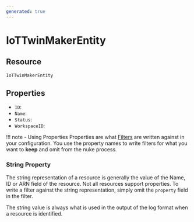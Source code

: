 ```yaml
---
generated: true
---
```


# IoTTwinMakerEntity


## Resource

```text
IoTTwinMakerEntity
```

## Properties


- `ID`: 
- `Name`: 
- `Status`: 
- `WorkspaceID`: 

!!! note - Using Properties
    Properties are what [Filters](../config-filtering.md) are written against in your configuration. You use the property
    names to write filters for what you want to **keep** and omit from the nuke process.

### String Property

The string representation of a resource is generally the value of the Name, ID or ARN field of the resource. Not all
resources support properties. To write a filter against the string representation, simply omit the `property` field in
the filter.

The string value is always what is used in the output of the log format when a resource is identified.


